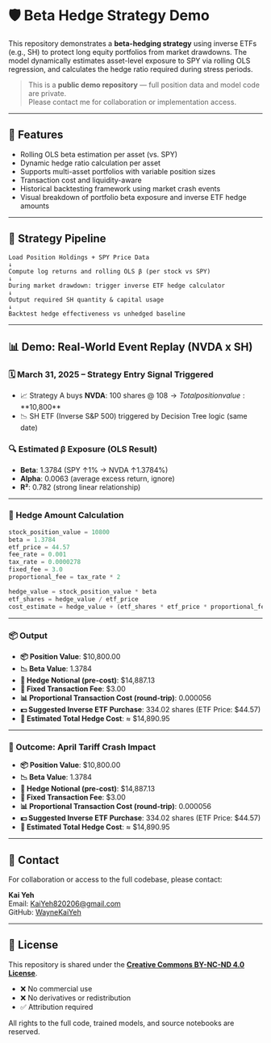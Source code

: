 # 🛡️ Beta Hedge Strategy Demo

This repository demonstrates a **beta-hedging strategy** using inverse ETFs (e.g., SH) to protect long equity portfolios from market drawdowns. The model dynamically estimates asset-level exposure to SPY via rolling OLS regression, and calculates the hedge ratio required during stress periods.

> This is a **public demo repository** — full position data and model code are private.  
> Please contact me for collaboration or implementation access.

---

## 🚀 Features

- Rolling OLS beta estimation per asset (vs. SPY)
- Dynamic hedge ratio calculation per asset
- Supports multi-asset portfolios with variable position sizes
- Transaction cost and liquidity-aware
- Historical backtesting framework using market crash events
- Visual breakdown of portfolio beta exposure and inverse ETF hedge amounts

---

## 🧱 Strategy Pipeline

```
Load Position Holdings + SPY Price Data
↓
Compute log returns and rolling OLS β (per stock vs SPY)
↓
During market drawdown: trigger inverse ETF hedge calculator
↓
Output required SH quantity & capital usage
↓
Backtest hedge effectiveness vs unhedged baseline
```

---

## 📊 Demo: Real-World Event Replay (NVDA x SH)

### 🗓️ March 31, 2025 – Strategy Entry Signal Triggered
- 📈 Strategy A buys **NVDA**: 100 shares @ $108 → Total position value: **$10,800**
- 📉 SH ETF (Inverse S&P 500) triggered by Decision Tree logic (same date)

### 🔍 Estimated β Exposure (OLS Result)

- **Beta**: 1.3784 (SPY ↑1% → NVDA ↑1.3784%)
- **Alpha**: 0.0063 (average excess return, ignore)
- **R²**: 0.782 (strong linear relationship)

---

### 🧮 Hedge Amount Calculation

```python
stock_position_value = 10800
beta = 1.3784
etf_price = 44.57
fee_rate = 0.001
tax_rate = 0.0000278
fixed_fee = 3.0
proportional_fee = tax_rate * 2

hedge_value = stock_position_value * beta
etf_shares = hedge_value / etf_price
cost_estimate = hedge_value + (etf_shares * etf_price * proportional_fee) + fixed_fee
```

---

### 📦 Output

- **📦 Position Value**: $10,800.00
- **📉 Beta Value**: 1.3784
- **🔁 Hedge Notional (pre-cost)**: $14,887.13
- **💸 Fixed Transaction Fee**: $3.00
- **📊 Proportional Transaction Cost (round-trip)**: 0.000056
- **💵 Suggested Inverse ETF Purchase**: 334.02 shares (ETF Price: $44.57)
- **🧾 Estimated Total Hedge Cost**: ≈ $14,890.95

---

### 🧪 Outcome: April Tariff Crash Impact

- **📦 Position Value**: $10,800.00  
- **📉 Beta Value**: 1.3784  
- **🔁 Hedge Notional (pre-cost)**: $14,887.13  
- **💸 Fixed Transaction Fee**: $3.00  
- **📊 Proportional Transaction Cost (round-trip)**: 0.000056  
- **💵 Suggested Inverse ETF Purchase**: 334.02 shares (ETF Price: $44.57)  
- **🧾 Estimated Total Hedge Cost**: ≈ $14,890.95  

---

## 📎 Contact

For collaboration or access to the full codebase, please contact:

**Kai Yeh**  
Email: KaiYeh820206@gmail.com  
GitHub: [WayneKaiYeh](https://github.com/WayneKaiYeh)

---

## 📄 License

This repository is shared under the [**Creative Commons BY-NC-ND 4.0 License**](https://creativecommons.org/licenses/by-nc-nd/4.0/).

- ❌ No commercial use
- ❌ No derivatives or redistribution
- ✅ Attribution required

All rights to the full code, trained models, and source notebooks are reserved.